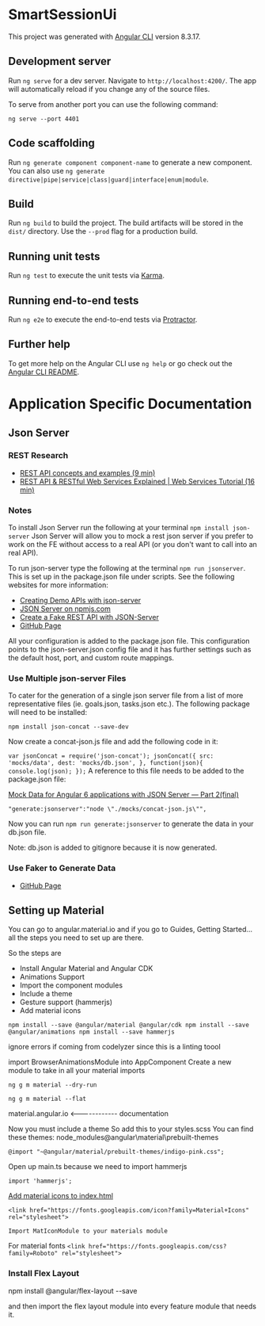 # SmartSessionUi

This project was generated with [Angular CLI](https://github.com/angular/angular-cli) version 8.3.17.

## Development server

Run `ng serve` for a dev server. Navigate to `http://localhost:4200/`. The app will automatically reload if you change any of the source files.

To serve from another port you can use the following command:

`ng serve --port 4401` 

## Code scaffolding

Run `ng generate component component-name` to generate a new component. You can also use `ng generate directive|pipe|service|class|guard|interface|enum|module`.

## Build

Run `ng build` to build the project. The build artifacts will be stored in the `dist/` directory. Use the `--prod` flag for a production build.

## Running unit tests

Run `ng test` to execute the unit tests via [Karma](https://karma-runner.github.io).

## Running end-to-end tests

Run `ng e2e` to execute the end-to-end tests via [Protractor](http://www.protractortest.org/).

## Further help

To get more help on the Angular CLI use `ng help` or go check out the [Angular CLI README](https://github.com/angular/angular-cli/blob/master/README.md).

# Application Specific Documentation

## Json Server

### REST Research

- [REST API concepts and examples (9 min)](https://www.youtube.com/watch?v=7YcW25PHnAA)
- [REST API & RESTful Web Services Explained | Web Services Tutorial (16 min)](https://www.youtube.com/watch?v=LooL6_chvN4)

### Notes

To install Json Server run the following at your terminal `npm install json-server`
Json Server will allow you to mock a rest json server if you prefer to work on the FE without access to a real API (or you don't want to call into an real API).

To run json-server type the following at the terminal `npm run jsonserver`. This is set up in the package.json file under scripts. See the following websites for more information:

- [Creating Demo APIs with json-server](https://egghead.io/lessons/javascript-creating-demo-apis-with-json-server)
- [JSON Server on npmjs.com](https://www.npmjs.com/package/json-server)
- [Create a Fake REST API with JSON-Server](https://www.youtube.com/watch?v=1zkgdLZEdwM)
- [GitHub Page](https://github.com/typicode/json-server)

All your configuration is added to the package.json file. This configuration points to the json-server.json config file and it has further settings such as the default host, port, and custom route mappings.

### Use Multiple json-server Files

To cater for the generation of a single json server file from a list of more representative files (ie. goals.json, tasks.json etc.). The following package will
need to be installed:

`npm install json-concat --save-dev`

Now create a concat-json.js file and add the following code in it:

`
var jsonConcat = require('json-concat');
jsonConcat({
        src: 'mocks/data',
        dest: 'mocks/db.json',
    }, function(json){
    console.log(json);
});
`
A reference to this file needs to be added to the package.json file:

[Mock Data for Angular 6 applications with JSON Server — Part 2(final)](https://medium.com/@kaustubhtalathi/mock-data-for-angular-5-applications-with-json-server-part-2-final-427bd68005bb)

`"generate:jsonserver":"node \"./mocks/concat-json.js\"",`

Now you can run `npm run generate:jsonserver` to generate the data in your db.json file.

Note: db.json is added to gitignore because it is now generated.

### Use Faker to Generate Data

- [GitHub Page](https://github.com/marak/Faker.js/)

## Setting up Material

You can go to angular.material.io and if you go to Guides, Getting Started... all the steps you need to set up are there.

So the steps are

- Install Angular Material and Angular CDK
- Animations Support
- Import the component modules
- Include a theme
- Gesture support (hammerjs)
- Add material icons

`
npm install --save @angular/material @angular/cdk
npm install --save @angular/animations
npm install --save hammerjs
`

ignore errors if coming from codelyzer since this is a linting toool

import BrowserAnimationsModule into AppComponent
Create a new module to take in all your material imports

`ng g m material --dry-run`

`ng g m material --flat`

material.angular.io <------------ documentation

Now you must include a theme
So add this to your styles.scss
You can find these themes: node_modules\@angular\material\prebuilt-themes

`@import "~@angular/material/prebuilt-themes/indigo-pink.css";`

Open up main.ts because we need to import hammerjs

`import 'hammerjs';`

[Add material icons to index.html](https://google.github.io/material-design-icons/)

`<link href="https://fonts.googleapis.com/icon?family=Material+Icons" rel="stylesheet">`

    Import MatIconModule to your materials module

For material fonts
`<link href="https://fonts.googleapis.com/css?family=Roboto" rel="stylesheet">`

### Install Flex Layout

npm install @angular/flex-layout --save

and then import the flex layout module into every feature module that needs it.

